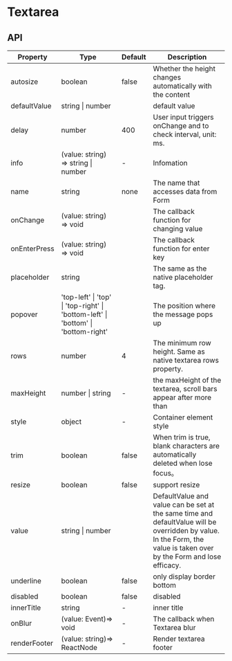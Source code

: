 # Textarea

<example />

## API

| Property | Type | Default | Description |
| --- | --- | --- | --- |
| autosize | boolean | false | Whether the height changes automatically with the content |
| defaultValue | string \| number | | default value |
| delay | number | 400 | User input triggers onChange and to check interval, unit: ms.|
| info | (value: string) => string \| number | - | Infomation |
| name | string | none | The name that accesses data from Form |
| onChange | (value: string) => void | | The callback function for changing value |
| onEnterPress | (value: string) => void | | The callback function for enter key |
| placeholder | string | | The same as the native placeholder tag. |
| popover | 'top-left' \| 'top' \| 'top-right' \| 'bottom-left' \| 'bottom' \| 'bottom-right' | | The position where the message pops up |
| rows | number | 4 | The minimum row height. Same as native textarea rows property. |
| maxHeight | number \| string | - | the maxHeight of the textarea, scroll bars appear after more than |
| style | object | - | Container element style |
| trim | boolean | false | When trim is true, blank characters are automatically deleted when lose focus。 |
| resize | boolean | false | support resize |
| value | string \| number | | DefaultValue and value can be set at the same time and defaultValue will be overridden by value. <br />In the Form, the value is taken over by the Form and lose efficacy. |
| underline | boolean | false | only display border bottom  |
| disabled  | boolean | false | disabled |
| innerTitle | string | - | inner title |
| onBlur | (value: Event)=> void | - | The callback when Textarea blur |
| renderFooter | (value: string)=> ReactNode | - | Render textarea footer |
